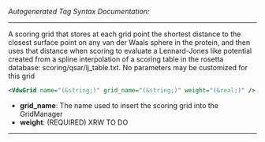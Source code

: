 _Autogenerated Tag Syntax Documentation:_

---
A scoring grid that stores at each grid point the shortest distance to the closest surface point on any van der Waals sphere in the protein, and then uses that distance when scoring to evaluate a Lennard-Jones like potential created from a spline interpolation of a scoring table in the rosetta database: scoring/qsar/lj_table.txt. No parameters may be customized for this grid

```xml
<VdwGrid name="(&string;)" grid_name="(&string;)" weight="(&real;)" />
```

-   **grid_name**: The name used to insert the scoring grid into the GridManager
-   **weight**: (REQUIRED) XRW TO DO

---
